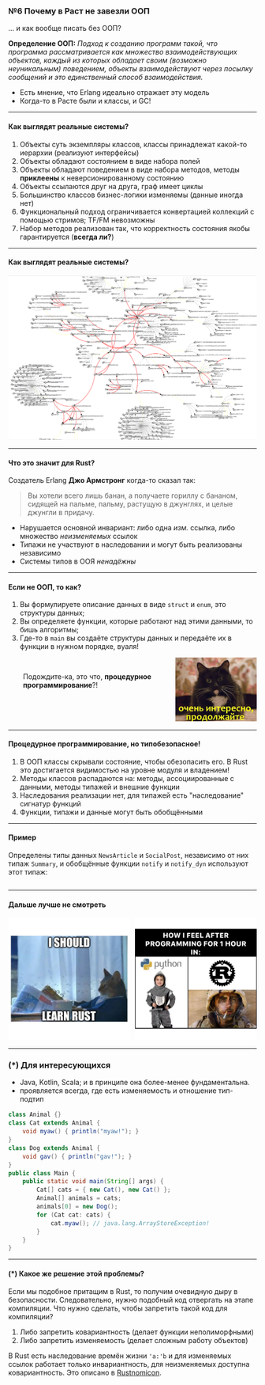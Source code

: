 <style>
.twocolumn_06 {
   display: grid;
   grid-template-columns: 2fr 1fr;
   grid-gap: 10px;
   text-align: left;
}
.twocolumn_06_1 {
   display: grid;
   grid-template-columns: 1fr 1fr;
   grid-gap: 10px;
   text-align: left;
}
</style>

### №6 Почему в Раст не завезли ООП

... и как вообще писать без ООП?

**Определение ООП:**
_Подход к созданию программ такой, что
программа рассматривается как множество взаимодействующих объектов,
каждый из которых обладает своим (возможно неуникальным) поведением,
объекты взаимодействуют через посылку сообщений и это единственный способ взаимодействия._

- Есть мнение, что Erlang идеально отражает эту модель
- Когда-то в Расте были и классы, и GC!

---------------------------------------------------------------------------------------------------


#### Как выглядят реальные системы?

1. Объекты суть экземпляры классов, классы принадлежат какой-то иерархии (реализуют интерфейсы)
2. Объекты обладают состоянием в виде набора полей
3. Объекты обладают поведением в виде набора методов, методы **приклеены** к неверсионированному состоянию
4. Объекты ссылаются друг на друга, граф имеет циклы
5. Большинство классов бизнес-логики изменяемы (данные иногда нет)
6. Функциональный подход ограничивается конвертацией коллекций с помощью стримов; TF/FM невозможны
7. Набор методов реализован так, что корректность состояния якобы гарантируется (**всегда ли?**) 

---------------------------------------------------------------------------------------------------


#### Как выглядят реальные системы?

![typical_oo_graph.png](slides/06/typical_oo_graph.png)

---------------------------------------------------------------------------------------------------


#### Что это значит для Rust?

Создатель Erlang **Джо Армстронг** когда-то сказал так:
<blockquote>
Вы хотели всего лишь банан, а получаете гориллу с бананом, сидящей на пальме, пальму, растущую в джунглях, и целые джунгли в придачу.
</blockquote>

- Нарушается основной инвариант: либо одна _изм._ ссылка, либо множество _неизменяемых_ ссылок
- Типажи не участвуют в наследовании и могут быть реализованы независимо
- Системы типов в ООЯ _ненадёжны_

---------------------------------------------------------------------------------------------------


#### Если не ООП, то как?

1. Вы формулируете описание данных в виде `struct` и `enum`, это структуры данных;
2. Вы определяете функции, которые работают над этими данными, то бишь алгоритмы;
3. Где-то в `main` вы создаёте структуры данных и передаёте их в функции в нужном порядке, вуаля!
<div class="twocolumn_06">
<div style="padding: 30px">
    Подождите-ка, это что, <b>процедурное программирование</b>?!
</div>
<div>
    <img src="slides/06/very_interesting.png"  alt="very_interesting.png"/>
</div>
</div>

---------------------------------------------------------------------------------------------------


#### Процедурное программирование, но типобезопасное!

1. В ООП классы скрывали состояние, чтобы обезопасить его. В Rust это достигается
   видимостью на уровне модуля и владением!
2. Методы классов распадаются на: методы, ассоциированные с данными, методы типажей и внешние функции
3. Наследования реализации нет, для типажей есть "наследование" cигнатур функций
4. Функции, типажи и данные могут быть обобщёнными

---------------------------------------------------------------------------------------------------


#### Пример

<div style="text-align: left">

Определены типы данных `NewsArticle` и `SocialPost`, независимо от них типаж `Summary`, 
и обобщённые функции `notify` и `notify_dyn` используют этот типаж:
</div>

<pre data-id="code-animation"><code class="hljs rust" data-trim data-line-numbers="|6-12|1-4|19-24|43-51"><script type="text/template">
// поведенческая абстракция!
pub trait Summary {
    fn summarize(&self) -> String;
}

// конкретный тип данных
pub struct NewsArticle {
   pub headline: String,
   pub location: String,
   pub author: String,
   pub content: String,
}

// реализация ассоциированных методов
impl NewsArticle {
   fn mutate_news(&mut self, mut rng: impl Rng) { ... } 
}

// реализация типажа
impl Summary for NewsArticle {
   fn summarize(&self) -> String {
      format!("{}, by {} ({})", self.headline, self.author, self.location)
   }
}

pub struct SocialPost {
   pub username: String,
   pub content: String,
   pub reply: bool,
   pub repost: bool,
}

impl SocialPost {
   fn make_post(mut rng: impl Rng) -> Self { ... }
}

impl Summary for SocialPost {
   fn summarize(&self) -> String {
      format!("{}: {}", self.username, self.content)
   }
}

// обобщённая функция, работающая с любым T, статическая диспетчеризация
pub fn notify<T: Summary>(item: &T) {
   println!("Breaking news! {}", item.summarize());
}

// обобщённая функция, работающая с любым T, динамическая диспетчеризация
pub fn notify_dyn(item: &dyn Summary) {
   println!("Breaking news! {}", item.summarize());
}
</script></code></pre>

---------------------------------------------------------------------------------------------------


#### Дальше лучше не смотреть

<div class="twocolumn_06_1">
<div>
      <img src="slides/06/meme_1.png" alt="meme_1.png"/>
</div>
<div>
      <img src="slides/06/meme_2.png" alt="meme_2.png"/>
</div>
</div>

---------------------------------------------------------------------------------------------------


### (*) Для интересующихся

- Java, Kotlin, Scala; и в принципе она более-менее фундаментальна.
- проявляется всегда, где есть изменяемость и отношение тип-подтип

```java
class Animal {}
class Cat extends Animal {
    void myaw() { println("myaw!"); }
}
class Dog extends Animal {
    void gav() { println("gav!"); }
}
public class Main {
    public static void main(String[] args) {
        Cat[] cats = { new Cat(), new Cat() };
        Animal[] animals = cats;
        animals[0] = new Dog();
        for (Cat cat: cats) {
            cat.myaw(); // java.lang.ArrayStoreException!
        }
    }
}
```

---------------------------------------------------------------------------------------------------


#### (*) Какое же решение этой проблемы?

Если мы подобное притащим в Rust, то получим очевидную дыру в безопасности. Следовательно, нужно подобный код отвергать
на этапе компиляции. Что нужно сделать, чтобы запретить такой код для компиляции?
1. Либо запретить ковариантность (делает функции неполиморфными)
2. Либо запретить изменяемость (делает сложным работу объектов)

В Rust есть наследование времён жизни `'a:'b` и для изменяемых ссылок работает только инвариантность, для
неизменяемых доступна ковариантность. Это описано в [Rustnomicon](https://doc.rust-lang.org/nomicon/).
